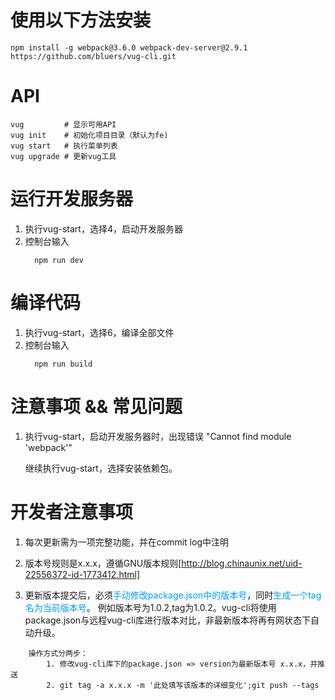 # 使用以下方法安装

```
npm install -g webpack@3.6.0 webpack-dev-server@2.9.1 https://github.com/bluers/vug-cli.git
```

# API

```
vug     	# 显示可用API
vug init 	# 初始化项目目录（默认为fe)
vug start	# 执行菜单列表
vug upgrade # 更新vug工具

```

# 运行开发服务器
1. 执行vug-start，选择4，启动开发服务器
2. 控制台输入
   ```
	 npm run dev
	 ```

# 编译代码
1. 执行vug-start，选择6，编译全部文件
2. 控制台输入
   ```
	 npm run build
	 ```

# 注意事项  && 常见问题

1. 执行vug-start，启动开发服务器时，出现错误 "Cannot find module 'webpack'"

	继续执行vug-start，选择安装依赖包。

# 开发者注意事项

1. 每次更新需为一项完整功能，并在commit log中注明

2. 版本号规则是x.x.x，遵循GNU版本规则[http://blog.chinaunix.net/uid-22556372-id-1773412.html]

3. 更新版本提交后，必须<font color='#0099ff'>手动修改package.json中的版本号</font>，同时<font color='#0099ff'>生成一个tag名为当前版本号</font>。
	例如版本号为1.0.2,tag为1.0.2。vug-cli将使用package.json与远程vug-cli库进行版本对比，非最新版本将再有网状态下自动升级。

```
	操作方式分两步：
		1. 修改vug-cli库下的package.json => version为最新版本号 x.x.x，并推送
		2. git tag -a x.x.x -m '此处填写该版本的详细变化';git push --tags
```